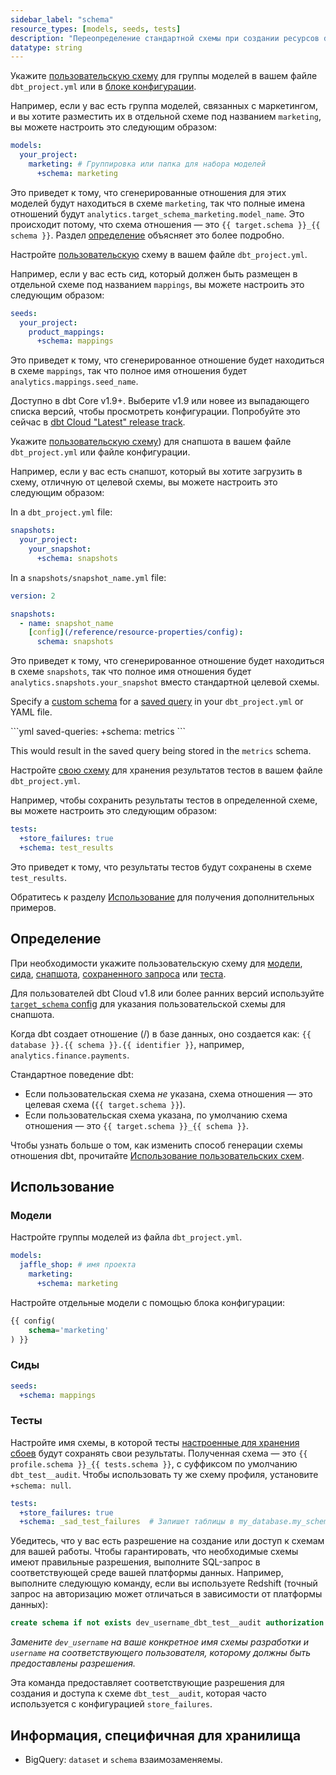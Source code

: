 ```yaml
---
sidebar_label: "schema"
resource_types: [models, seeds, tests]
description: "Переопределение стандартной схемы при создании ресурсов dbt на вашей платформе данных."
datatype: string
---
```


<Tabs>
<TabItem value="model" label="Модель">

Укажите [пользовательскую схему](/docs/build/custom-schemas#understanding-custom-schemas) для группы моделей в вашем файле `dbt_project.yml` или в [блоке конфигурации](/reference/resource-configs/schema#models).

Например, если у вас есть группа моделей, связанных с маркетингом, и вы хотите разместить их в отдельной схеме под названием `marketing`, вы можете настроить это следующим образом:

<File name='dbt_project.yml'>

```yml
models:
  your_project:
    marketing: # Группировка или папка для набора моделей
      +schema: marketing
```
</File>

Это приведет к тому, что сгенерированные отношения для этих моделей будут находиться в схеме `marketing`, так что полные имена отношений будут `analytics.target_schema_marketing.model_name`. Это происходит потому, что схема отношения — это `{{ target.schema }}_{{ schema }}`. Раздел [определение](#definition) объясняет это более подробно.

</TabItem>

<TabItem value="seeds" label="Сиды">

Настройте [пользовательскую](/docs/build/custom-schemas#understanding-custom-schemas) схему в вашем файле `dbt_project.yml`.

Например, если у вас есть сид, который должен быть размещен в отдельной схеме под названием `mappings`, вы можете настроить это следующим образом:

<File name='dbt_project.yml'>

```yml
seeds:
  your_project:
    product_mappings:
      +schema: mappings
```

Это приведет к тому, что сгенерированное отношение будет находиться в схеме `mappings`, так что полное имя отношения будет `analytics.mappings.seed_name`.

</File>
</TabItem>

<TabItem value="snapshots" label="Снапшоты">

<VersionBlock lastVersion="1.8">

Доступно в dbt Core v1.9+. Выберите v1.9 или новее из выпадающего списка версий, чтобы просмотреть конфигурации. Попробуйте это сейчас в [dbt Cloud "Latest" release track](/docs/dbt-versions/cloud-release-tracks).

</VersionBlock>

<VersionBlock firstVersion="1.9">

Укажите [пользовательскую схему](/docs/build/custom-schemas#understanding-custom-schemas)) для снапшота в вашем файле `dbt_project.yml` или файле конфигурации.

Например, если у вас есть снапшот, который вы хотите загрузить в схему, отличную от целевой схемы, вы можете настроить это следующим образом:

In a `dbt_project.yml` file:

<File name='dbt_project.yml'>

```yml
snapshots:
  your_project:
    your_snapshot:
      +schema: snapshots
```
</File>

In a `snapshots/snapshot_name.yml` file:

<File name='snapshots/snapshot_name.yml'>

```yaml
version: 2

snapshots:
  - name: snapshot_name
    [config](/reference/resource-properties/config):
      schema: snapshots
```

</File>

Это приведет к тому, что сгенерированное отношение будет находиться в схеме `snapshots`, так что полное имя отношения будет `analytics.snapshots.your_snapshot` вместо стандартной целевой схемы.

</VersionBlock>

</TabItem>

<TabItem value="saved-queries" label="Сохраненные запросы">

Specify a [custom schema](/docs/build/custom-schemas#understanding-custom-schemas) for a [saved query](/docs/build/saved-queries#parameters) in your `dbt_project.yml` or YAML file.

<File name='dbt_project.yml'>
```yml
saved-queries:
  +schema: metrics
```
</File>

This would result in the saved query being stored in the `metrics` schema.

</TabItem>
<TabItem value="tests" label="Тест">

Настройте [свою схему](/docs/build/custom-schemas#understanding-custom-schemas) для хранения результатов тестов в вашем файле `dbt_project.yml`.

Например, чтобы сохранить результаты тестов в определенной схеме, вы можете настроить это следующим образом:

<File name='dbt_project.yml'>

```yml
tests:
  +store_failures: true
  +schema: test_results
```

Это приведет к тому, что результаты тестов будут сохранены в схеме `test_results`.
</File>
</TabItem>
</Tabs>

Обратитесь к разделу [Использование](#usage) для получения дополнительных примеров.

## Определение
При необходимости укажите пользовательскую схему для [модели](/docs/build/sql-models), [сида](/docs/build/seeds), [снапшота](/docs/build/snapshots), [сохраненного запроса](/docs/build/saved-queries) или [теста](/docs/build/data-tests).

Для пользователей dbt Cloud v1.8 или более ранних версий используйте [`target_schema` config](/reference/resource-configs/target_schema) для указания пользовательской схемы для снапшота.

Когда dbt создает отношение (<Term id="table" />/<Term id="view" />) в базе данных, оно создается как: `{{ database }}.{{ schema }}.{{ identifier }}`, например, `analytics.finance.payments`.

Стандартное поведение dbt:
* Если пользовательская схема _не_ указана, схема отношения — это целевая схема (`{{ target.schema }}`).
* Если пользовательская схема указана, по умолчанию схема отношения — это `{{ target.schema }}_{{ schema }}`.

Чтобы узнать больше о том, как изменить способ генерации схемы отношения dbt, прочитайте [Использование пользовательских схем](/docs/build/custom-schemas).

## Использование

### Модели

Настройте группы моделей из файла `dbt_project.yml`.

<File name='dbt_project.yml'>

```yml
models:
  jaffle_shop: # имя проекта
    marketing:
      +schema: marketing
```

</File>

Настройте отдельные модели с помощью блока конфигурации:

<File name='models/my_model.sql'>

```sql
{{ config(
    schema='marketing'
) }}
```

</File>

### Сиды
<File name='dbt_project.yml'>

```yml
seeds:
  +schema: mappings
```

</File>

### Тесты

Настройте имя схемы, в которой тесты [настроенные для хранения сбоев](/reference/resource-configs/store_failures) будут сохранять свои результаты.
Полученная схема — это `{{ profile.schema }}_{{ tests.schema }}`, с суффиксом по умолчанию `dbt_test__audit`.
Чтобы использовать ту же схему профиля, установите `+schema: null`.

<File name='dbt_project.yml'>

```yml
tests:
  +store_failures: true
  +schema: _sad_test_failures  # Запишет таблицы в my_database.my_schema__sad_test_failures
```

</File>

Убедитесь, что у вас есть разрешение на создание или доступ к схемам для вашей работы. Чтобы гарантировать, что необходимые схемы имеют правильные разрешения, выполните SQL-запрос в соответствующей среде вашей платформы данных. Например, выполните следующую команду, если вы используете Redshift (точный запрос на авторизацию может отличаться в зависимости от платформы данных):

```sql
create schema if not exists dev_username_dbt_test__audit authorization username;
```
_Замените `dev_username` на ваше конкретное имя схемы разработки и `username` на соответствующего пользователя, которому должны быть предоставлены разрешения._

Эта команда предоставляет соответствующие разрешения для создания и доступа к схеме `dbt_test__audit`, которая часто используется с конфигурацией `store_failures`.

## Информация, специфичная для хранилища
* BigQuery: `dataset` и `schema` взаимозаменяемы.